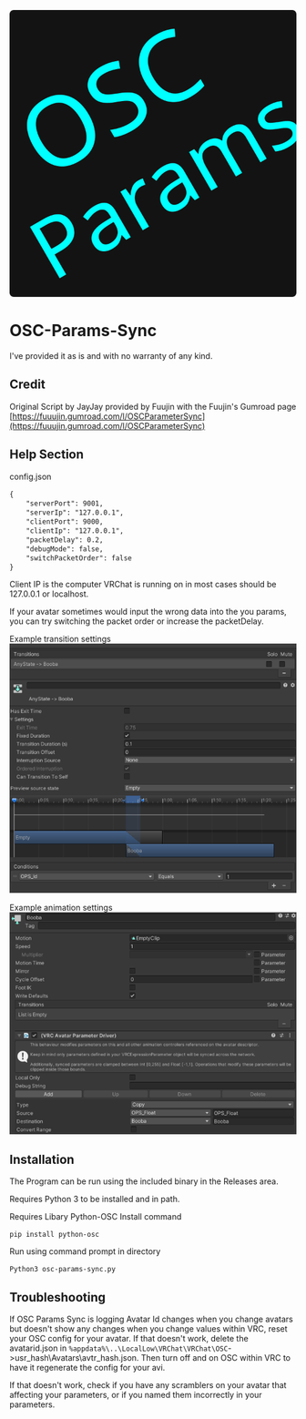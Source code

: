 ![OSC Params logo](./assets/icon.svg)
# OSC-Params-Sync

I've provided it as is and with no warranty of any kind.

## Credit

Original Script by JayJay provided by Fuujin with the Fuujin's Gumroad page [https://fuuujin.gumroad.com/l/OSCParameterSync](https://fuuujin.gumroad.com/l/OSCParameterSync)

## Help Section

config.json

```
{
    "serverPort": 9001,
    "serverIp": "127.0.0.1",
    "clientPort": 9000,
    "clientIp": "127.0.0.1",
    "packetDelay": 0.2,
    "debugMode": false,
    "switchPacketOrder": false
}
```
Client IP is the computer VRChat is running on in most cases should be 127.0.0.1 or localhost.

If your avatar sometimes would input the wrong data into the you params, you can try switching the packet order or increase the packetDelay.

Example transition settings
![Transition settings](./assets/Unity_Transition.png)

Example animation settings
![Animation settings](./assets/Unity_Animation.png)

## Installation
The Program can be run using the included binary in the Releases area.

Requires Python 3 to be installed and in path.

Requires Libary Python-OSC
Install command
```
pip install python-osc
```

Run using command prompt in directory
```
Python3 osc-params-sync.py
```

## Troubleshooting
If OSC Params Sync is logging Avatar Id changes when you change avatars but doesn't show any changes when you change values within VRC, reset your OSC config for your avatar. If that doesn't work, delete the avatarid.json in `%appdata%\..\LocalLow\VRChat\VRChat\OSC`->usr_hash\Avatars\avtr_hash.json. Then turn off and on OSC within VRC to have it regenerate the config for your avi.

If that doesn't work, check if you have any scramblers on your avatar that affecting your parameters, or if you named them incorrectly in your parameters.
